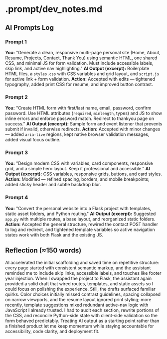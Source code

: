 # .prompt/dev_notes.md

## AI Prompts Log

### Prompt 1
**You:** "Generate a clean, responsive multi-page personal site (Home, About, Resume, Projects, Contact, Thank You) using semantic HTML, one shared CSS, and minimal JS for form validation. Must include accessible labels, skip link, and active nav highlighting."
**AI Output (excerpt):** Boilerplate HTML files, a `styles.css` with CSS variables and grid layout, and `script.js` for active link + form validation.
**Action:** Accepted with edits — tightened typography, added print CSS for resume, and improved button contrast.

### Prompt 2
**You:** "Create HTML form with first/last name, email, password, confirm password. Use HTML attributes (`required`, `minlength`, types) and JS to show inline errors and enforce password match. Redirect to thankyou page on success."
**AI Output (excerpt):** Sample form and event listener that prevents submit if invalid, otherwise redirects.
**Action:** Accepted with minor changes — added `aria-live` regions, kept native browser validation messages, added visual focus outline.

### Prompt 3
**You:** "Design modern CSS with variables, card components, responsive grid, and a simple hero layout. Keep it professional and accessible."
**AI Output (excerpt):** CSS variables, responsive grids, buttons, and card styles.
**Action:** Modified — refined spacing, borders, and mobile breakpoints; added sticky header and subtle backdrop blur.

### Prompt 4
**You:** "Convert the personal website into a Flask project with templates, static asset folders, and Python routing."
**AI Output (excerpt):** Suggested `app.py` with multiple routes, a base layout, and reorganized static folders.
**Action:** Accepted the general structure, rewired the contact POST handler to log and redirect, and tightened template variables so active navigation states work with both Flask and the existing JS.

## Reflection (≈150 words)
AI accelerated the initial scaffolding and saved time on repetitive structure: every page started with consistent semantic markup, and the assistant reminded me to include skip links, accessible labels, and touches like footer year injection. When I swapped the project to Flask, the assistant again provided a solid draft that wired routes, templates, and static assets so I could focus on polishing the experience. Still, the drafts surfaced familiar quirks. Color choices initially missed contrast guidelines, spacing collapsed on narrow viewports, and the resume layout ignored print styling; more recently, template suggestions mixed redundant active-nav logic with JavaScript I already trusted. I had to audit each section, rewrite portions of the CSS, and reconcile Python-side state with client-side validation so the form behaved predictably. Treating AI output as a starting point rather than a finished product let me keep momentum while staying accountable for accessibility, code clarity, and deployment fit.
